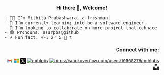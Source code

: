 <!--**mthlpbs/mthlpbs** is a ✨ _special_ ✨ repository because its `README.md` (this file) appears on your GitHub profile.-->

<h3 align="center">Hi there 👋, Welcome!</h3>
<pre>
- 👨‍🦱 I’m Mithila Prabashwara, a froshman.
- 🌱 I’m currently learning into be a software engineer.
- 👯 I’m looking to collaborate on more project that echnace my skills & knowledge.
- 😄 Pronouns: asurpbs@github
- ⚡ Fun fact: √-1 2³ Σ 🍎 π
</pre>
<h3 align="right">Connect with me:</h3>
<p align="right">
<a href="mailto:tqd8ewd7d@mozmail.com" target="blank"><img align="center" src="resources/gmail.png" alt="mthlpbs" height="20" width="20" /></a>
<a href="https://learn.microsoft.com/en-us/users/mthlpbs/" target="blank"><img align="center" src="resources/microsoft.png" alt="mthlpbs" height="15" width="15" /></a>
<a href="https://twitter.com/mthlpbs" target="blank"><img align="center" src="resources/twitter.png" alt="mthlpbs" height="20" width="20" /></a>
<a href="https://linkedin.com/in/mthlpbs" target="blank"><img align="center" src="https://raw.githubusercontent.com/rahuldkjain/github-profile-readme-generator/master/src/images/icons/Social/linked-in-alt.svg" alt="mthlpbs" height="15" width="20" /></a>
<a href="https://stackoverflow.com/users/19565278/mthlpbs" target="blank"><img align="center" src="https://raw.githubusercontent.com/rahuldkjain/github-profile-readme-generator/master/src/images/icons/Social/stack-overflow.svg" alt="https://stackoverflow.com/users/19565278/mthlpbs" height="15" width="20" /></a>
<a href="www.unsplash.com/@mthlpbs"><img align="center" src="resources/unsplash.png" alt="mthlpbs" height="20" width="20" /></a>
</p>
